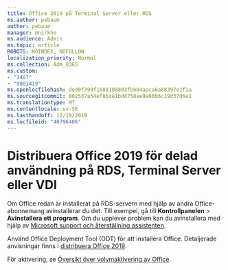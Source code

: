 ```yaml
---
title: Office 2019 på Terminal Server eller RDS
ms.author: pebaum
author: pebaum
manager: mnirkhe
ms.audience: Admin
ms.topic: article
ROBOTS: NOINDEX, NOFOLLOW
localization_priority: Normal
ms.collection: Adm_O365
ms.custom:
- "3487"
- "9001419"
ms.openlocfilehash: ded0f399f1688108803fbb04aaca6a88397e1f1a
ms.sourcegitcommit: 802537a54ef8bde1bdd758ee9a60b6c19d37d6e1
ms.translationtype: MT
ms.contentlocale: sv-SE
ms.lasthandoff: 12/19/2019
ms.locfileid: "40796406"
---
```

# <a name="deploying-office-2019-for-shared-use-on-rds-terminal-server-or-vdi"></a>Distribuera Office 2019 för delad användning på RDS, Terminal Server eller VDI

Om Office redan är installerat på RDS-servern med hjälp av andra Office-abonnemang avinstallerar du det. Till exempel, gå till **Kontrollpanelen** > **Avinstallera ett program**. Om du upplever problem kan du avinstallera med hjälp av [Microsoft support och återställning assistenten](https://aka.ms/SARA-OfficeUninstall-Alchemy). 

Använd Office Deployment Tool (ODT) för att installera Office. Detaljerade anvisningar finns i [distribuera Office 2019](https://docs.microsoft.com/deployoffice/office2019/deploy).

För aktivering, se [Översikt över volymaktivering av Office](https://docs.microsoft.com/deployoffice/vlactivation/plan-volume-activation-of-office).